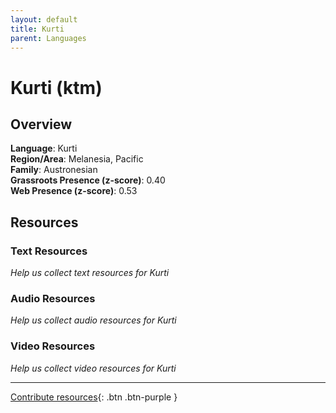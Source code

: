 ```yaml
---
layout: default
title: Kurti
parent: Languages
---
```


# Kurti (ktm)

## Overview

**Language**: Kurti  
**Region/Area**: Melanesia, Pacific  
**Family**: Austronesian  
**Grassroots Presence (z-score)**: 0.40  
**Web Presence (z-score)**: 0.53  

## Resources

### Text Resources
*Help us collect text resources for Kurti*

### Audio Resources
*Help us collect audio resources for Kurti*

### Video Resources
*Help us collect video resources for Kurti*

---

[Contribute resources](https://forms.office.com/e/1SfLJx3u1r){: .btn .btn-purple }
